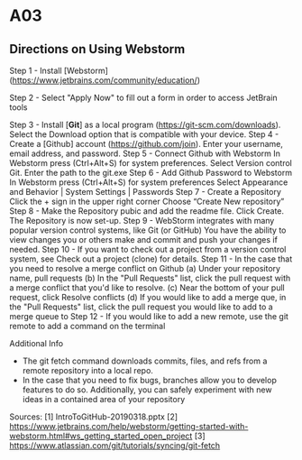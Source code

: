 # A03
## Directions on Using Webstorm 
Step 1 - Install [Webstorm] (https://www.jetbrains.com/community/education/)

Step 2 - Select "Apply Now" to fill out a form in order to access JetBrain tools

Step 3 - Install [**Git**] as a local program (https://git-scm.com/downloads). 
         Select the Download option that is compatible with your device. 
Step 4 - Create a [Github] account (https://github.com/join). 
         Enter your username, email address, and password. 
Step 5 - Connect Github with Webstorm
         In Webstorm press (Ctrl+Alt+S) for system preferences. 
         Select Version control Git. Enter the path to the git.exe
Step 6 - Add Github Password to Webstorm 
         In Webstorm press (Ctrl+Alt+S) for system preferences
         Select Appearance and Behavior | System Settings | Passwords
Step 7 - Create a Repository 
         Click the + sign in the upper right corner 
         Choose “Create New repository”
Step 8 - Make the Repository pubic and add the readme file.
         Click Create.
         The Repository is now set-up.
Step 9 - WebStorm integrates with many popular version control systems, like Git (or GitHub)
         You have the ability to view changes you or others make and commit and push your changes if needed.
Step 10 - If you want to check out a project from a version control system, see Check out a project (clone) for details.
Step 11 - In the case that you need to resolve a merge conflict on Github
          (a) Under your repository name, pull requests
          (b) In the "Pull Requests" list, click the pull request with a merge conflict that you'd like to resolve.
          (c) Near the bottom of your pull request, click Resolve conflicts
          (d) If you would like to add a merge que, in the "Pull Requests" list, click the pull request you would like to add to a merge queue to
Step 12 - If you would like to add a new remote, use the git remote to add a command on the terminal

Additional Info 
- The git fetch command downloads commits, files, and refs from a remote repository into a local repo.
- In the case that you need to fix bugs, branches allow you to develop features to do so.
  Additionally, you can safely experiment with new ideas in a contained area of your repository
 




Sources: 
[1] IntroToGitHub-20190318.pptx
[2] https://www.jetbrains.com/help/webstorm/getting-started-with-webstorm.html#ws_getting_started_open_project
[3] https://www.atlassian.com/git/tutorials/syncing/git-fetch
